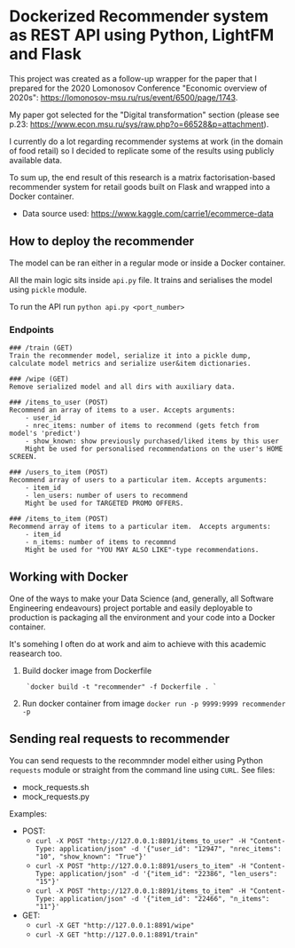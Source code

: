 # Dockerized Recommender system as REST API using Python, LightFM and Flask
This project was created as a follow-up wrapper for the paper that I prepared for the 2020 Lomonosov Conference "Economic overview of 2020s": https://lomonosov-msu.ru/rus/event/6500/page/1743. 

My paper got selected for the "Digital transformation" section (please see p.23: https://www.econ.msu.ru/sys/raw.php?o=66528&p=attachment).

I currently do a lot regarding recommender systems at work (in the domain of food retail) so I decided to replicate some of the results using publicly available data.

To sum up, the end result of this research is a matrix factorisation-based recommender system for retail goods built on Flask and wrapped into a Docker container.
- Data source used: https://www.kaggle.com/carrie1/ecommerce-data

## How to deploy the recommender
The model can be ran either in a regular mode or inside a Docker container.

All the main logic sits inside `api.py` file. It trains and serialises the model using `pickle` module.

To run the API run `python api.py <port_number>` 

### Endpoints
    ### /train (GET)
    Train the recommender model, serialize it into a pickle dump, calculate model metrics and serialize user&item dictionaries.

    ### /wipe (GET)
    Remove serialized model and all dirs with auxiliary data.

    ### /items_to_user (POST)
    Recommend an array of items to a user. Accepts arguments:
        - user_id
        - nrec_items: number of items to recommend (gets fetch from model's 'predict')
        - show_known: show previously purchased/liked items by this user
        Might be used for personalised recommendations on the user's HOME SCREEN.

    ### /users_to_item (POST)
    Recommend array of users to a particular item. Accepts arguments:
        - item_id
        - len_users: number of users to recommend
        Might be used for TARGETED PROMO OFFERS.

    ### /items_to_item (POST)
    Recommend array of items to a particular item.  Accepts arguments:
        - item_id
        - n_items: number of items to recommnd
        Might be used for "YOU MAY ALSO LIKE"-type recommendations.



## Working with Docker
One of the ways to make your Data Science (and, generally, all Software Engineering endeavours) project portable and easily deployable to production is packaging all the environment and your code into a Docker container.

It's somehing I often do at work and aim to achieve with this academic reasearch too.

1. Build docker image from Dockerfile
        
        `docker build -t "recommender" -f Dockerfile . `

2. Run docker container from image
        `docker run -p 9999:9999 recommender -p`

## Sending real requests to recommender
You can send requests to the recommnder model either using Python `requests` module or straight from the command line using `CURL`.
See files:
- mock_requests.sh
- mock_requests.py

Examples:
- POST:
    - `curl -X POST "http://127.0.0.1:8891/items_to_user" -H "Content-Type: application/json" -d '{"user_id": "12947", "nrec_items": "10", "show_known": "True"}'`
    - `curl -X POST "http://127.0.0.1:8891/users_to_item" -H "Content-Type: application/json" -d '{"item_id": "22386", "len_users": "15"}'`
    - `curl -X POST "http://127.0.0.1:8891/items_to_item" -H "Content-Type: application/json" -d '{"item_id": "22466", "n_items": "11"}'`
- GET:
    - `curl -X GET "http://127.0.0.1:8891/wipe" `
    - `curl -X GET "http://127.0.0.1:8891/train" `